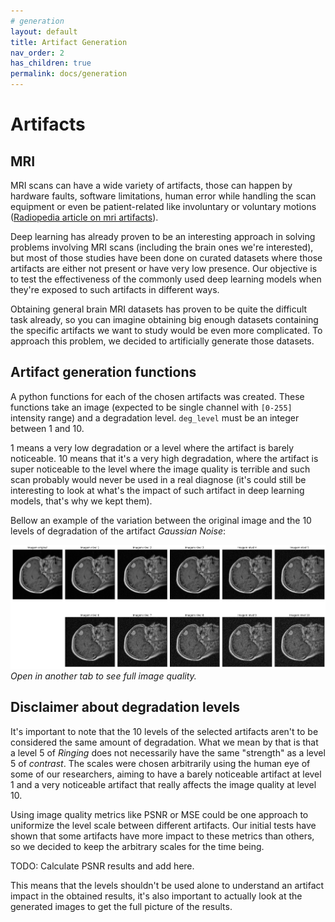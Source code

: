```yaml
---
# generation
layout: default
title: Artifact Generation
nav_order: 2
has_children: true
permalink: docs/generation
---
```


# Artifacts


<!-- Brief description of the types of generations that will be covered.
{: .fs-6 .fw-300 } -->

## MRI

MRI scans can have a wide variety of artifacts, those can happen by hardware faults, software limitations, human error while handling the scan equipment or even be patient-related like involuntary or voluntary motions ([Radiopedia article on mri artifacts](https://radiopaedia.org/articles/mri-artifacts-1)).

Deep learning has already proven to be an interesting approach in solving problems involving MRI scans (including the brain ones we're interested), but most of those studies have been done on curated datasets where those artifacts are either not present or have very low presence. Our objective is to test the effectiveness of the commonly used deep learning models when they're exposed to such artifacts in different ways.

Obtaining general brain MRI datasets has proven to be quite the difficult task already, so you can imagine obtaining big enough datasets containing the specific artifacts we want to study would be even more complicated. To approach this problem, we decided to artificially generate those datasets.

## Artifact generation functions

A python functions for each of the chosen artifacts was created. These functions take an image (expected to be single channel with `[0-255]` intensity range) and a degradation level. `deg_level` must be an integer between 1 and 10.

1 means a very low degradation or a level where the artifact is barely noticeable. 10 means that it's a very high degradation, where the artifact is super noticeable to the level where the image quality is terrible and such scan probably would never be used in a real diagnose (it's could still be interesting to look at what's the impact of such artifact in deep learning models, that's why we kept them).

Bellow an example of the variation between the original image and the 10 levels of degradation of the artifact *Gaussian Noise*:

![Noise example](gaussian_noise/noise.png)
*Open in another tab to see full image quality.*

## Disclaimer about degradation levels

It's important to note that the 10 levels of the selected artifacts aren't to be considered the same amount of degradation. What we mean by that is that a level 5 of *Ringing* does not necessarily have the same "strength" as a level 5 of *contrast*. The scales were chosen arbitrarily using the human eye of some of our researchers, aiming to have a barely noticeable artifact at level 1 and a very noticeable artifact that really affects the image quality at level 10.

Using image quality metrics like PSNR or MSE could be one approach to uniformize the level scale between different artifacts. Our initial tests have shown that some artifacts have more impact to these metrics than others, so we decided to keep the arbitrary scales for the time being.

TODO: Calculate PSNR results and add here.

This means that the levels shouldn't be used alone to understand an artifact impact in the obtained results, it's also important to actually look at the generated images to get the full picture of the results.
